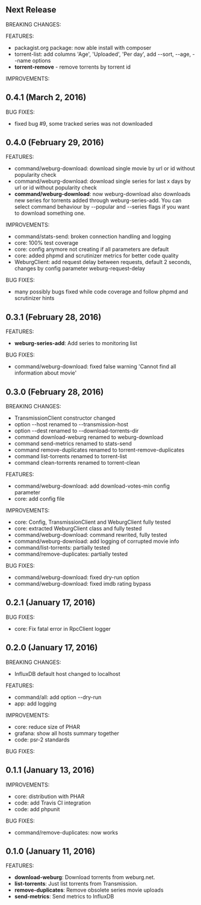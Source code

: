 ## Next Release

BREAKING CHANGES:

FEATURES:
  * packagist.org package: now able install with composer
  * torrent-list: add columns 'Age', 'Uploaded', 'Per day', add --sort, --age, --name options
  * **torrent-remove** - remove torrents by torrent id

IMPROVEMENTS:

## 0.4.1 (March 2, 2016)

BUG FIXES:
  * fixed bug #9, some tracked series was not downloaded

## 0.4.0 (February 29, 2016)

FEATURES:
  * command/weburg-download: download single movie by url or id without popularity check
  * command/weburg-download: download single series for last x days by url or id without popularity check
  * **command/weburg-download**: now weburg-download also downloads new series for torrents added through weburg-series-add.
    You can select command behaviour by --popular and --series flags if you want to download something one. 

IMPROVEMENTS:
  * command/stats-send: broken connection handling and logging
  * core: 100% test coverage
  * core: config anymore not creating if all parameters are default
  * core: added phpmd and scrutinizer metrics for better code quality
  * WeburgClient: add request delay between requests, default 2 seconds, changes by config parameter weburg-request-delay

BUG FIXES:
  * many possibly bugs fixed while code coverage and follow phpmd and scrutinizer hints

## 0.3.1 (February 28, 2016)

FEATURES:
  * **weburg-series-add**: Add series to monitoring list

BUG FIXES:
  * command/weburg-download: fixed false warning 'Cannot find all information about movie'

## 0.3.0 (February 28, 2016)

BREAKING CHANGES:

  * TransmissionClient constructor changed
  * option --host renamed to --transmission-host
  * option --dest renamed to --download-torrents-dir
  * command download-weburg renamed to weburg-download
  * command send-metrics renamed to stats-send
  * command remove-duplicates renamed to torrent-remove-duplicates
  * command list-torrents renamed to torrent-list
  * command clean-torrents renamed to torrent-clean

FEATURES:
  * command/weburg-download: add download-votes-min config parameter
  * core: add config file

IMPROVEMENTS:
  * core: Config, TransmissionClient and WeburgClient fully tested
  * core: extracted WeburgClient class and fully tested
  * command/weburg-download: command rewrited, fully tested
  * command/weburg-download: add logging of corrupted movie info
  * command/list-torrents: partially tested
  * command/remove-duplicates: partially tested

BUG FIXES:
  * command/weburg-download: fixed dry-run option
  * command/weburg-download: fixed imdb rating bypass

## 0.2.1 (January 17, 2016)

BUG FIXES:
  * core: Fix fatal error in RpcClient logger

## 0.2.0 (January 17, 2016)

BREAKING CHANGES:

  * InfluxDB default host changed to localhost

FEATURES:

  * command/all: add option --dry-run
  * app: add logging
  
IMPROVEMENTS:

  * core: reduce size of PHAR
  * grafana: show all hosts summary together
  * code: psr-2 standards 

BUG FIXES:

## 0.1.1 (January 13, 2016)

IMPROVEMENTS:

  * core: distribution with PHAR
  * code: add Travis CI integration
  * code: add phpunit

BUG FIXES:

  * command/remove-duplicates: now works

## 0.1.0 (January 11, 2016)

FEATURES:

  * **download-weburg**: Download torrents from weburg.net.
  * **list-torrents**: Just list torrents from Transmission.
  * **remove-duplicates**: Remove obsolete series movie uploads
  * **send-metrics**: Send metrics to InfluxDB

